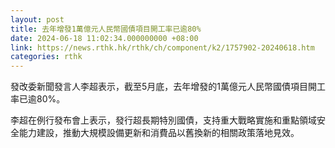 ```yaml
---
layout: post
title: 去年增發1萬億元人民幣國債項目開工率已逾80%
date: 2024-06-18 11:02:34.000000000 +08:00
link: https://news.rthk.hk/rthk/ch/component/k2/1757902-20240618.htm
categories: rthk
---
```


發改委新聞發言人李超表示，截至5月底，去年增發的1萬億元人民幣國債項目開工率已逾80%。

李超在例行發布會上表示，發行超長期特別國債，支持重大戰略實施和重點領域安全能力建設，推動大規模設備更新和消費品以舊換新的相關政策落地見效。
